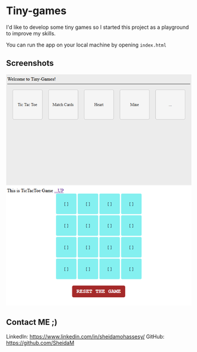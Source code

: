 # Tiny-games
I'd like to develop some tiny games so I started this project as a playground to improve my skills.


You can run the app on your local machine by opening `index.html`

## Screenshots
![Select Games](images/1.png)
![Tic Tac Toe](images/2.png)


## Contact ME ;)

LinkedIn: https://www.linkedin.com/in/sheidamohassesy/
GitHub: https://github.com/SheidaM